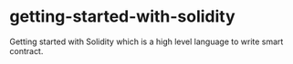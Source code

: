 # getting-started-with-solidity
Getting started with Solidity which is a high level language to write smart contract.
